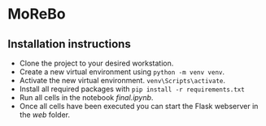 # MoReBo

## Installation instructions
- Clone the project to your desired workstation.
- Create a new virtual environment using `python -m venv venv`.
- Activate the new virtual environment. `venv\Scripts\activate`.
- Install all required packages with `pip install -r requirements.txt`
- Run all cells in the notebook *final.ipynb*.
- Once all cells have been executed you can start the Flask webserver in the *web* folder.